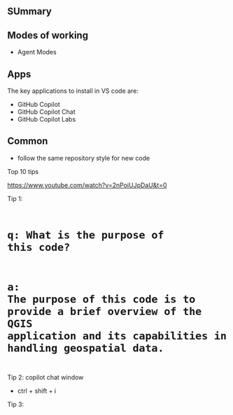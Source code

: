 ## SUmmary


## Modes of working

- Agent Modes


## Apps

The key applications to install in VS code are:
- GitHub Copilot
- GitHub Copilot Chat
- GitHub Copilot Labs


## Common

- follow the same repository style for new code


Top 10 tips



https://www.youtube.com/watch?v=2nPoiUJpDaU&t=0

Tip 1: 
<code>
# q: What is the purpose of this code?
# a: The purpose of this code is to provide a brief overview of the QGIS application and its capabilities in handling geospatial data.
</code>

Tip 2: copilot chat window
- ctrl + shift + i

Tip 3:

